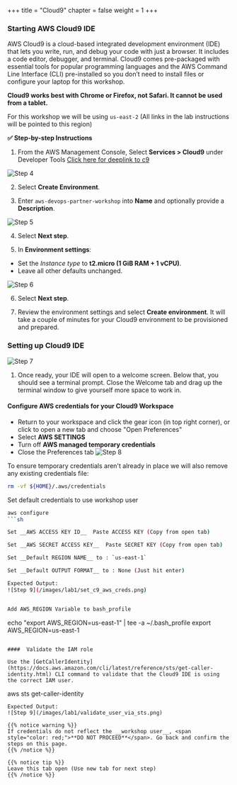 +++
title = "Cloud9"
chapter = false
weight = 1
+++

### Starting AWS Cloud9 IDE

AWS Cloud9 is a cloud-based integrated development environment (IDE) that lets you write, run, and debug your code with just a browser. It includes a code editor, debugger, and terminal. Cloud9 comes pre-packaged with essential tools for popular programming languages and the AWS Command Line Interface (CLI) pre-installed so you don’t need to install files or configure your laptop for this workshop. 


**Cloud9 works best with Chrome or Firefox, not Safari. It cannot be used from a tablet.**

For this workshop we will be using `us-east-2` (All links in the lab instructions will be pointed to this region)

**:white_check_mark: Step-by-step Instructions**

1. From the AWS Management Console, Select **Services > Cloud9** under Developer Tools [Click here for deeplink to c9](https://us-west-2.console.aws.amazon.com/cloud9/home/product)

![Step 4](/images/getting_started/c9-step4.png)

2. Select **Create Environment**.

3. Enter `aws-devops-partner-workshop` into **Name** and optionally provide a **Description**.

![Step 5](/images/getting_started/c9-step5.png)

4. Select **Next step**.

5. In **Environment settings**:
- Set the *Instance type* to **t2.micro (1 GiB RAM + 1 vCPU)**.
- Leave all other defaults unchanged.

![Step 6](/images/getting_started/c9-step6-b.png)

6. Select **Next step**.

7. Review the environment settings and select **Create environment**. It will take a couple of minutes for your Cloud9 environment to be provisioned and prepared.

### Setting up Cloud9 IDE
![Step 7](/images/getting_started/c9-step7.png)

1. Once ready, your IDE will open to a welcome screen. Below that, you should see a terminal prompt. Close the Welcome tab and drag up the terminal window to give yourself more space to work in. 


#### Configure AWS credentials for your Cloud9 Workspace

- Return to your workspace and click the gear icon (in top right corner), or click to open a new tab and choose "Open Preferences"
- Select **AWS SETTINGS**
- Turn off **AWS managed temporary credentials**
- Close the Preferences tab
![Step 8](/images/getting_started/c9disableiam.png)

To ensure temporary credentials aren't already in place we will also remove
any existing credentials file:
```sh
rm -vf ${HOME}/.aws/credentials
```

Set default credentials to use workshop user

```sh
aws configure
```sh

Set __AWS ACCESS KEY ID__  Paste ACCESS KEY (Copy from open tab)

Set __AWS SECRET ACCESS KEY__  Paste SECRET KEY (Copy from open tab)

Set __Default REGION NAME__ to : `us-east-1`

Set __Default OUTPUT FORMAT__ to : None (Just hit enter)

Expected Output:
![Step 9](/images/lab1/set_c9_aws_creds.png)


Add AWS_REGION Variable to bash_profile
```
echo "export AWS_REGION=us-east-1" | tee -a ~/.bash_profile
export AWS_REGION=us-east-1
```

####  Validate the IAM role

Use the [GetCallerIdentity](https://docs.aws.amazon.com/cli/latest/reference/sts/get-caller-identity.html) CLI command to validate that the Cloud9 IDE is using the correct IAM user.

```
aws sts get-caller-identity
```
Expected Output:
![Step 9](/images/lab1/validate_user_via_sts.png)

{{% notice warning %}}
If credentials do not reflect the __workshop user__, <span style="color: red;">**DO NOT PROCEED**</span>. Go back and confirm the steps on this page.
{{% /notice %}}

{{% notice tip %}}
Leave this tab open (Use new tab for next step)
{{% /notice %}}
